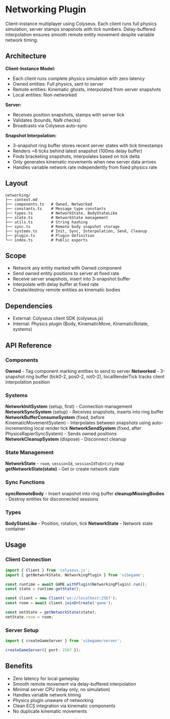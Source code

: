 # Networking Plugin

<!-- LLM:OVERVIEW -->
Client-instance multiplayer using Colyseus. Each client runs full physics simulation, server stamps snapshots with tick numbers. Delay-buffered interpolation ensures smooth remote entity movement despite variable network timing.
<!-- /LLM:OVERVIEW -->

## Architecture

**Client-Instance Model:**
- Each client runs complete physics simulation with zero latency
- Owned entities: Full physics, sent to server
- Remote entities: Kinematic ghosts, interpolated from server snapshots
- Local entities: Non-networked

**Server:**
- Receives position snapshots, stamps with server tick
- Validates (bounds, NaN checks)
- Broadcasts via Colyseus auto-sync

**Snapshot Interpolation:**
- 3-snapshot ring buffer stores recent server states with tick timestamps
- Renders ~6 ticks behind latest snapshot (100ms delay buffer)
- Finds bracketing snapshots, interpolates based on tick delta
- Only generates kinematic movements when new server data arrives
- Handles variable network rate independently from fixed physics rate

## Layout

```
networking/
├── context.md
├── components.ts   # Owned, Networked
├── constants.ts    # Message type constants
├── types.ts        # NetworkState, BodyStateLike
├── state.ts        # NetworkState management
├── utils.ts        # String hashing
├── sync.ts         # Remote body snapshot storage
├── systems.ts      # Init, Sync, Interpolation, Send, Cleanup
├── plugin.ts       # Plugin definition
└── index.ts        # Public exports
```

## Scope

- Network any entity marked with Owned component
- Send owned entity positions to server at fixed rate
- Receive server snapshots, insert into 3-snapshot buffer
- Interpolate with delay buffer at fixed rate
- Create/destroy remote entities as kinematic bodies

## Dependencies

- External: Colyseus client SDK (colyseus.js)
- Internal: Physics plugin (Body, KinematicMove, KinematicRotate, systems)

<!-- LLM:REFERENCE -->
## API Reference

### Components

**Owned** - Tag component marking entities to send to server
**Networked** - 3-snapshot ring buffer (tick0-2, pos0-2, rot0-2), localRenderTick tracks client interpolation position

### Systems

**NetworkInitSystem** (setup, first) - Connection management
**NetworkSyncSystem** (setup) - Receives snapshots, inserts into ring buffer
**NetworkBufferConsumeSystem** (fixed, before KinematicMovementSystem) - Interpolates between snapshots using auto-incrementing local render tick
**NetworkSendSystem** (fixed, after PhysicsRapierSyncSystem) - Sends owned positions
**NetworkCleanupSystem** (dispose) - Disconnect cleanup

### State Management

**NetworkState** - `room`, `sessionId`, `sessionIdToEntity` map
**getNetworkState(state)** - Get or create network state

### Sync Functions

**syncRemoteBody** - Insert snapshot into ring buffer
**cleanupMissingBodies** - Destroy entities for disconnected sessions

### Types

**BodyStateLike** - Position, rotation, tick
**NetworkState** - Network state container
<!-- /LLM:REFERENCE -->

## Usage

### Client Connection
```typescript
import { Client } from 'colyseus.js';
import { getNetworkState, NetworkingPlugin } from 'vibegame';

const runtime = await GAME.withPlugin(NetworkingPlugin).run();
const state = runtime.getState();

const client = new Client('ws://localhost:2567');
const room = await client.joinOrCreate('game');

const netState = getNetworkState(state);
netState.room = room;
```

### Server Setup
```typescript
import { createGameServer } from 'vibegame/server';

createGameServer({ port: 2567 });
```

## Benefits

- Zero latency for local gameplay
- Smooth remote movement via delay-buffered interpolation
- Minimal server CPU (relay only, no simulation)
- Handles variable network timing
- Physics plugin unaware of networking
- Clean ECS integration via kinematic components
- No duplicate kinematic movements
